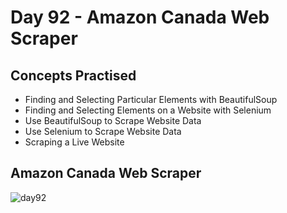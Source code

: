 # Day 92 - Amazon Canada Web Scraper
## Concepts Practised
- Finding and Selecting Particular Elements with BeautifulSoup
- Finding and Selecting Elements on a Website with Selenium
- Use BeautifulSoup to Scrape Website Data
- Use Selenium to Scrape Website Data
- Scraping a Live Website
## Amazon Canada Web Scraper
![day92](https://user-images.githubusercontent.com/98851253/172023822-54012308-b424-4a98-8b85-86fb06f73b87.png)
